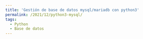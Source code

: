 ```yaml
---
title: 'Gestión de base de datos mysql/mariadb con python3'
permalink: /2021/12/python3-mysql/
tags:
  - Python
  - Base de datos
---
```

